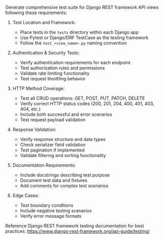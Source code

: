 Generate comprehensive test suite for Django REST framework API views following these requirements:

1. Test Location and Framework:
   - Place tests in the `tests` directory within each Django app
   - Use Pytest or Django/DRF TestCase as the testing framework
   - Follow the `test_<view_name>.py` naming convention

2. Authentication & Security Tests:
   - Verify authentication requirements for each endpoint
   - Test authorization rules and permissions
   - Validate rate limiting functionality
   - Test request throttling behavior

3. HTTP Method Coverage:
   - Test all CRUD operations: GET, POST, PUT, PATCH, DELETE
   - Verify correct HTTP status codes (200, 201, 204, 400, 401, 403, 404, etc.)
   - Include both successful and error scenarios
   - Test request payload validation

4. Response Validation:
   - Verify response structure and data types
   - Check serializer field validation
   - Test pagination if implemented
   - Validate filtering and sorting functionality

5. Documentation Requirements:
   - Include docstrings describing test purpose
   - Document test data and fixtures
   - Add comments for complex test scenarios

6. Edge Cases:
   - Test boundary conditions
   - Include negative testing scenarios
   - Verify error message formats

Reference Django REST framework testing documentation for best practices:
https://www.django-rest-framework.org/api-guide/testing/
